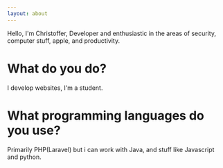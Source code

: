 ```yaml
---
layout: about
---
```


Hello, I'm Christoffer, Developer and enthusiastic in the areas of security, computer stuff, apple, and productivity.

# What do you do?
I develop websites, I'm a student.

# What programming languages do you use?
Primarily PHP(Laravel) but i can work with Java, and stuff like Javascript and python.
